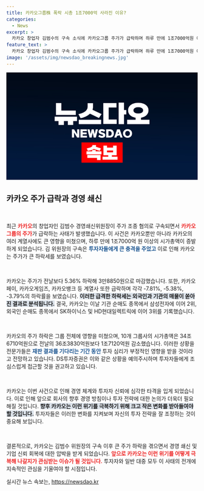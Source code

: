 ```yaml
---
title: 카카오그룹株 폭락 시총 1조7000억 사라진 이유?
categories:
  - News
excerpt: >
  카카오 창업자 김범수의 구속 소식에 카카오그룹 주가가 급락하며 하루 만에 1조7000억원 이상의 시가총액이 사라졌다. 카카오는 외국인과 기관 매도에 시달리며 투자자들에게 큰 충격을 안겼다.
feature_text: >
  카카오 창업자 김범수의 구속 소식에 카카오그룹 주가가 급락하며 하루 만에 1조7000억원 이상의 시가총액이 사라졌다. 카카오는 외국인과 기관 매도에 시달리며 투자자들에게 큰 충격을 안겼다.
image: '/assets/img/newsdao_breakingnews.jpg'
---
```


<p><img src="/assets/img/newsdao_breakingnews.jpg" alt="ranknews 속보" /></p>

<h2 data-ke-size="size26">카카오 주가 급락과 경영 쇄신</h2>

<p data-ke-size="size16">&nbsp;</p>

<p>최근 <b><span style="color: #ee2323;">카카오</span></b>의 창업자인 김범수 경영쇄신위원장이 주가 조종 혐의로 구속되면서 <b><span style="color: #ee2323;">카카오그룹의 주가</span></b>가 급락하는 사태가 발생했습니다. 이 사건은 카카오뿐만 아니라 카카오의 여러 계열사에도 큰 영향을 미쳤으며, 하루 만에 1조7000억 원 이상의 시가총액이 증발하게 되었습니다. 김 위원장의 구속은 <b><span style="color: #1a5490;">투자자들에게 큰 충격을 주었고</span></b> 이로 인해 카카오는 주가가 큰 하락세를 보였습니다.</p></p>

<p data-ke-size="size16">&nbsp;</p>

<p>카카오는 주가가 전날보다 5.36% 하락해 3만8850원으로 마감했습니다. 또한, 카카오페이, 카카오게임즈, 카카오뱅크 등 계열사 또한 급락하며 각각 -7.81%, -5.38%, -3.79%의 하락률을 보였습니다. <b><span style="background-color: #21538527;">이러한 급격한 하락세는 외국인과 기관의 매물이 쏟아진 결과로 분석됩니다.</span></b> 결국, 카카오는 이날 기관 순매도 종목에서 삼성전자에 이어 2위, 외국인 순매도 종목에서 SK하이닉스 및 HD현대일렉트릭에 이어 3위를 기록했습니다.</p>

<p data-ke-size="size16">&nbsp;</p>

<p>카카오의 주가 하락은 그룹 전체에 영향을 미쳤으며, 10개 그룹사의 시가총액은 34조6710억원으로 전날의 36조3830억원보다 1조7120억원 감소했습니다. 이러한 상황을 전문가들은 <b><span style="color: #1a5490;">재판 결과를 기다리는 기간 동안</span></b> 투자 심리가 부정적인 영향을 받을 것이라고 전망하고 있습니다. DS투자증권은 이와 같은 상황을 예의주시하며 투자자들에게 조심스럽게 접근할 것을 권고하고 있습니다.</p>

<p data-ke-size="size16">&nbsp;</p>

<p>카카오는 이번 사건으로 인해 경영 체계와 투자자 신뢰에 심각한 타격을 입게 되었습니다. 이로 인해 앞으로 회사의 향후 경영 방침이나 투자 전략에 대한 논의가 더욱더 필요해질 것입니다. <b><span style="background-color: #21538527;">향후 카카오는 이런 위기를 극복하기 위해 크고 작은 변화를 받아들여야 할 것입니다.</span></b> 투자자들은 이러한 변화를 지켜보며 자신의 투자 전략을 잘 조정하는 것이 중요해 보입니다.</p>

<p data-ke-size="size16">&nbsp;</p>

<p>결론적으로, 카카오는 김범수 위원장의 구속 이후 큰 주가 하락을 겪으면서 경영 쇄신 및 기업 신뢰 회복에 대한 압박을 받게 되었습니다. <b><span style="color: #ee2323;">앞으로 카카오는 이런 위기를 어떻게 극복해 나갈지가 관심받는 이슈가 될 것입니다.</span></b> 투자자와 일반 대중 모두 이 사태의 전개에 지속적인 관심을 기울여야 할 시점입니다.</p>
실시간 뉴스 속보는, <a href="https://newsdao.kr" rel="dofollow">https://newsdao.kr</a>


